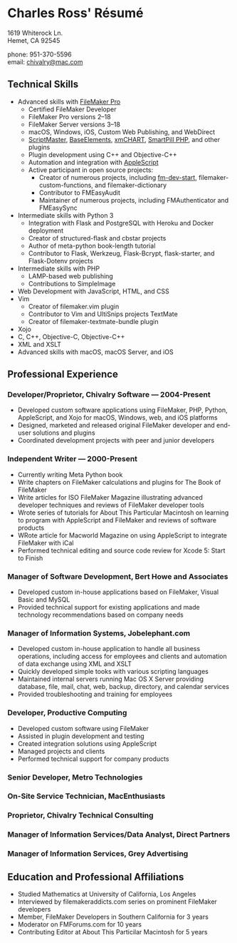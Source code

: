 # Charles Ross' Résumé

1619 Whiterock Ln.<br>
Hemet, CA 92545

phone: 951-370-5596<br>
email: chivalry@mac.com

## Technical Skills

- Advanced skills with [FileMaker Pro](filemaker)
    - Certified FileMaker Developer
    - FileMaker Pro versions 2–18
    - FileMaker Server versions 3–18
    - macOS, Windows, iOS, Custom Web Publishing, and WebDirect
    - [ScriptMaster](scriptmaster), [BaseElements](baseelements), [xmCHART](xmchart), [SmartPill PHP](smartpill), and other plugins
    - Plugin development using C++ and Objective-C++
    - Automation and integration with [AppleScript](applescript)
    - Active participant in open source projects:
        - Creator of numerous projects, including [fm-dev-start](fm-dev-start), filemaker-custom-functions, and filemaker-dictionary
        - Contributor to FMEasyAudit
        - Maintainer of numerous projects, including FMAuthenticator and FMEasySync
- Intermediate skills with Python 3
    - Integration with Flask and PostgreSQL with Heroku and Docker deployment
    - Creator of structured-flask and cbstar projects
    - Author of meta-python book-length tutorial
    - Contributor to Flask, Werkzeug, Flask-Bcrypt, flask-starter, and Flask-Dotenv projects
- Intermediate skills with PHP
    - LAMP-based web publishing
    - Contributions to SimpleImage
- Web Development with JavaScript, HTML, and CSS
- Vim
    - Creator of filemaker.vim plugin
    - Contributor to Vim and UltiSnips projects
TextMate
    - Creator of filemaker-textmate-bundle plugin
- Xojo
- C, C++, Objective-C, Objective-C++
- XML and XSLT
- Advanced skills with macOS, macOS Server, and iOS

## Professional Experience

### Developer/Proprietor, Chivalry Software — 2004-Present

- Developed custom software applications using FileMaker, PHP, Python, AppleScript, and Xojo for macOS, Windows, web, and iOS platforms
- Designed, marketed and released original FileMaker developer and end-user solutions and plugins
- Coordinated development projects with peer and junior developers

### Independent Writer — 2000-Present

- Currently writing Meta Python book
- Write chapters on FileMaker calculations and plugins for The Book of FileMaker
- Write articles for ISO FileMaker Magazine illustrating advanced developer techniques and reviews of FileMaker developer tools
- Wrote series of tutorials for About This Particular Macintosh on learning to program with AppleScript and FileMaker and reviews of software products
- WRote article for Macworld Magazine on using AppleScript to integrate FileMaker with iCal
- Performed technical editing and source code review for Xcode 5: Start to Finish

### Manager of Software Development, Bert Howe and Associates

- Developed custom in-house applications based on FileMaker, Visual Basic and MySQL
- Provided technical support for existing applications and made technology recommendations based on company needs

### Manager of Information Systems, Jobelephant.com

- Developed custom in-house application to handle all business operations, including access for employees and clients and automation of data exchange using XML and XSLT
- Quickly developed simple tooks with various scripting languages
- Maintained internal servers running Mac OS X Server providing database, file, mail, chat, web, backup, directory, and calendar services
- Provided troubleshooting and training for employees

### Developer, Productive Computing

- Developed custom software using FileMaker
- Assisted in plugin development and testing
- Created integration solutions using AppleScript
- Managed projects and clients
- Performed technical support for company products

### Senior Developer, Metro Technologies

### On-Site Service Technician, MacEnthusiasts

### Proprietor, Chivalry Technical Consulting

### Manager of Information Services/Data Analyst, Direct Partners

### Manager of Information Services, Grey Advertising

## Education and Professional Affiliations

- Studied Mathematics at University of California, Los Angeles
- Interviewed by filemakeraddicts.com series on prominent FileMaker developers
- Member, FileMaker Developers in Southern California for 3 years
- Moderator on FMForums.com for 10 years
- Contributing Editor at About This Particilar Macintosh for 5 years

[filemaker]: https://www.filemaker.com
[scriptmaster]: https://360works.com/scriptmaster/
[baseelements]: https://baseelementsplugin.zendesk.com/hc/en-us/articles/115002990887-About-the-BaseElements-Plugin
[xmchart]: https://www.x2max.com/home/
[smartpill]: https://www.scodigo.com
[applescript]: https://developer.apple.com/library/archive/documentation/AppleScript/Conceptual/AppleScriptX/AppleScriptX.html
[fm-dev-start]: https://github.com/chivalry/fm-dev-start
